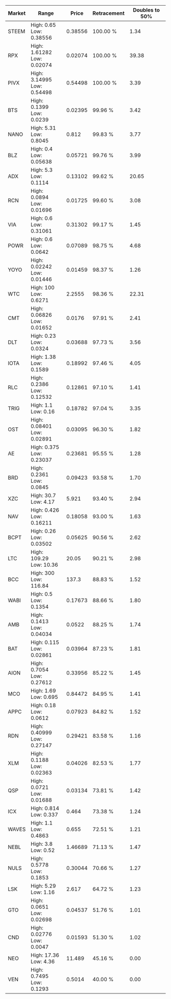 | Market | Range | Price| Retracement | Doubles to 50% |
| --- | --- | --- | --- | --- |
| STEEM | High: 0.65<br />Low: 0.38556 | 0.38556 | 100.00 % | 1.34 |
| RPX | High: 1.61282<br />Low: 0.02074 | 0.02074 | 100.00 % | 39.38 |
| PIVX | High: 3.14995<br />Low: 0.54498 | 0.54498 | 100.00 % | 3.39 |
| BTS | High: 0.1399<br />Low: 0.0239 | 0.02395 | 99.96 % | 3.42 |
| NANO | High: 5.31<br />Low: 0.8045 | 0.812 | 99.83 % | 3.77 |
| BLZ | High: 0.4<br />Low: 0.05638 | 0.05721 | 99.76 % | 3.99 |
| ADX | High: 5.3<br />Low: 0.1114 | 0.13102 | 99.62 % | 20.65 |
| RCN | High: 0.0894<br />Low: 0.01696 | 0.01725 | 99.60 % | 3.08 |
| VIA | High: 0.6<br />Low: 0.31061 | 0.31302 | 99.17 % | 1.45 |
| POWR | High: 0.6<br />Low: 0.0642 | 0.07089 | 98.75 % | 4.68 |
| YOYO | High: 0.02242<br />Low: 0.01446 | 0.01459 | 98.37 % | 1.26 |
| WTC | High: 100<br />Low: 0.6271 | 2.2555 | 98.36 % | 22.31 |
| CMT | High: 0.06826<br />Low: 0.01652 | 0.0176 | 97.91 % | 2.41 |
| DLT | High: 0.23<br />Low: 0.0324 | 0.03688 | 97.73 % | 3.56 |
| IOTA | High: 1.38<br />Low: 0.1589 | 0.18992 | 97.46 % | 4.05 |
| RLC | High: 0.2386<br />Low: 0.12532 | 0.12861 | 97.10 % | 1.41 |
| TRIG | High: 1.1<br />Low: 0.16 | 0.18782 | 97.04 % | 3.35 |
| OST | High: 0.08401<br />Low: 0.02891 | 0.03095 | 96.30 % | 1.82 |
| AE | High: 0.375<br />Low: 0.23037 | 0.23681 | 95.55 % | 1.28 |
| BRD | High: 0.2361<br />Low: 0.0845 | 0.09423 | 93.58 % | 1.70 |
| XZC | High: 30.7<br />Low: 4.17 | 5.921 | 93.40 % | 2.94 |
| NAV | High: 0.426<br />Low: 0.16211 | 0.18058 | 93.00 % | 1.63 |
| BCPT | High: 0.26<br />Low: 0.03502 | 0.05625 | 90.56 % | 2.62 |
| LTC | High: 109.29<br />Low: 10.36 | 20.05 | 90.21 % | 2.98 |
| BCC | High: 300<br />Low: 116.84 | 137.3 | 88.83 % | 1.52 |
| WABI | High: 0.5<br />Low: 0.1354 | 0.17673 | 88.66 % | 1.80 |
| AMB | High: 0.1413<br />Low: 0.04034 | 0.0522 | 88.25 % | 1.74 |
| BAT | High: 0.115<br />Low: 0.02861 | 0.03964 | 87.23 % | 1.81 |
| AION | High: 0.7054<br />Low: 0.27612 | 0.33956 | 85.22 % | 1.45 |
| MCO | High: 1.69<br />Low: 0.695 | 0.84472 | 84.95 % | 1.41 |
| APPC | High: 0.18<br />Low: 0.0612 | 0.07923 | 84.82 % | 1.52 |
| RDN | High: 0.40999<br />Low: 0.27147 | 0.29421 | 83.58 % | 1.16 |
| XLM | High: 0.1188<br />Low: 0.02363 | 0.04026 | 82.53 % | 1.77 |
| QSP | High: 0.0721<br />Low: 0.01688 | 0.03134 | 73.81 % | 1.42 |
| ICX | High: 0.814<br />Low: 0.337 | 0.464 | 73.38 % | 1.24 |
| WAVES | High: 1.1<br />Low: 0.4863 | 0.655 | 72.51 % | 1.21 |
| NEBL | High: 3.8<br />Low: 0.52 | 1.46689 | 71.13 % | 1.47 |
| NULS | High: 0.5778<br />Low: 0.1853 | 0.30044 | 70.66 % | 1.27 |
| LSK | High: 5.29<br />Low: 1.16 | 2.617 | 64.72 % | 1.23 |
| GTO | High: 0.0651<br />Low: 0.02698 | 0.04537 | 51.76 % | 1.01 |
| CND | High: 0.02776<br />Low: 0.0047 | 0.01593 | 51.30 % | 1.02 |
| NEO | High: 17.36<br />Low: 4.36 | 11.489 | 45.16 % | 0.00 |
| VEN | High: 0.7495<br />Low: 0.1293 | 0.5014 | 40.00 % | 0.00 |
